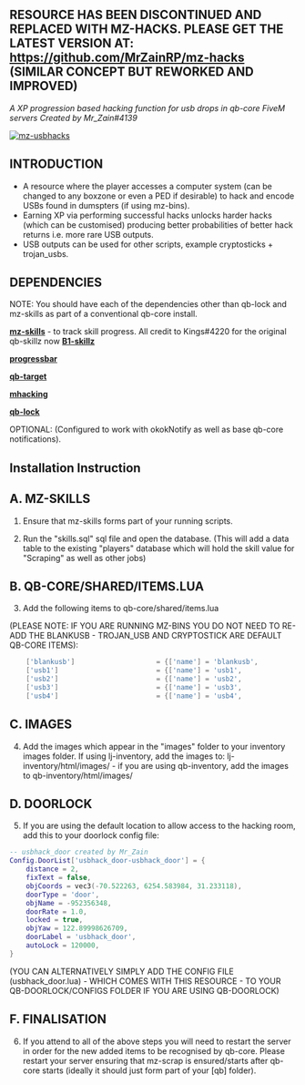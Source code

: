 ## RESOURCE HAS BEEN DISCONTINUED AND REPLACED WITH MZ-HACKS. PLEASE GET THE LATEST VERSION AT: https://github.com/MrZainRP/mz-hacks (SIMILAR CONCEPT BUT REWORKED AND IMPROVED)

_A XP progression based hacking function for usb drops in qb-core FiveM servers_
_Created by Mr_Zain#4139_

[![mz-usbhacks](https://i.imgur.com/G3SLcGC.png)](https://www.youtube.com/watch?v=1vi4h1USC3A "mz-usbhacks for FiveM by Mr_Zain#4139")

## INTRODUCTION

- A resource where the player accesses a computer system (can be changed to any boxzone or even a PED if desirable) to hack and encode USBs found in dumspters (if using mz-bins).
- Earning XP via performing successful hacks unlocks harder hacks (which can be customised) producing better probabilities of better hack returns i.e. more rare USB outputs. 
- USB outputs can be used for other scripts, example cryptosticks + trojan_usbs. 

## DEPENDENCIES

NOTE: You should have each of the dependencies other than qb-lock and mz-skills as part of a conventional qb-core install.

**[mz-skills](https://github.com/MrZainRP/mz-skills)** - to track skill progress. All credit to Kings#4220 for the original qb-skillz now **[B1-skillz](https://github.com/Burn-One-Studios/B1-skillz)**

**[progressbar](https://github.com/qbcore-framework/progressbar)**

**[qb-target](https://github.com/qbcore-framework/qb-target)**

**[mhacking](https://github.com/qbcore-framework/mhacking)**

**[qb-lock](https://github.com/Nathan-FiveM/qb-lock)**

OPTIONAL: (Configured to work with okokNotify as well as base qb-core notifications).

## Installation Instruction

## A. MZ-SKILLS

1. Ensure that mz-skills forms part of your running scripts. 

2. Run the "skills.sql" sql file and open the database. (This will add a data table to the existing "players" database which will hold the skill value for "Scraping" as well as other jobs)

## B. QB-CORE/SHARED/ITEMS.LUA

3. Add the following items to qb-core/shared/items.lua 
 
(PLEASE NOTE: IF YOU ARE RUNNING MZ-BINS YOU DO NOT NEED TO RE-ADD THE BLANKUSB - TROJAN_USB AND CRYPTOSTICK ARE DEFAULT QB-CORE ITEMS):

```lua
	['blankusb'] 				 	= {['name'] = 'blankusb', 			  	  	['label'] = 'Blank USB', 				['weight'] = 100, 		['type'] = 'item', 		['image'] = 'blankusb.png', 			['unique'] = false, 	['useable'] = false, 	['shouldClose'] = true,	   ['combinable'] = nil,   ['description'] = 'Non-descript USB, wonder if there is anything on it?'},
	['usb1'] 				 	 	= {['name'] = 'usb1', 			  	  		['label'] = 'Blue USB', 				['weight'] = 100, 		['type'] = 'item', 		['image'] = 'usbblue.png', 				['unique'] = false, 	['useable'] = false, 	['shouldClose'] = true,	   ['combinable'] = nil,   ['description'] = 'The Blank USB has downloaded a particular encryption marking it blue.'},
	['usb2'] 				 	 	= {['name'] = 'usb2', 			  	  		['label'] = 'Red USB', 					['weight'] = 100, 		['type'] = 'item', 		['image'] = 'usbred.png', 				['unique'] = false, 	['useable'] = false, 	['shouldClose'] = true,	   ['combinable'] = nil,   ['description'] = 'The Blank USB has downloaded a particular encryption marking it red.'},
	['usb3'] 				 	 	= {['name'] = 'usb3', 			  	  		['label'] = 'Pink USB', 				['weight'] = 100, 		['type'] = 'item', 		['image'] = 'usbpink.png', 				['unique'] = false, 	['useable'] = false, 	['shouldClose'] = true,	   ['combinable'] = nil,   ['description'] = 'The Blank USB has downloaded a particular encryption marking it pink.'},
	['usb4'] 				 		= {['name'] = 'usb4', 			  	  		['label'] = 'Green USB', 				['weight'] = 100, 		['type'] = 'item', 		['image'] = 'usbgreen.png', 			['unique'] = false, 	['useable'] = false, 	['shouldClose'] = true,	   ['combinable'] = nil,   ['description'] = 'The Blank USB has downloaded a particular encryption marking it green.'},
```

## C. IMAGES

4. Add the images which appear in the "images" folder to your inventory images folder. If using lj-inventory, add the images to: lj-inventory/html/images/ - if you are using qb-inventory, add the images to qb-inventory/html/images/

## D. DOORLOCK

5. If you are using the default location to allow access to the hacking room, add this to your doorlock config file:

```lua
-- usbhack_door created by Mr_Zain
Config.DoorList['usbhack_door-usbhack_door'] = {
    distance = 2,
    fixText = false,
    objCoords = vec3(-70.522263, 6254.583984, 31.233118),
    doorType = 'door',
    objName = -952356348,
    doorRate = 1.0,
    locked = true,
    objYaw = 122.89998626709,
    doorLabel = 'usbhack_door',
    autoLock = 120000,
}
```

(YOU CAN ALTERNATIVELY SIMPLY ADD THE CONFIG FILE (usbhack_door.lua) - WHICH COMES WITH THIS RESOURCE - TO YOUR QB-DOORLOCK/CONFIGS FOLDER IF YOU ARE USING QB-DOORLOCK)

## F. FINALISATION

6. If you attend to all of the above steps you will need to restart the server in order for the new added items to be recognised by qb-core. Please restart your server ensuring that mz-scrap is ensured/starts after qb-core starts (ideally it should just form part of your [qb] folder).
